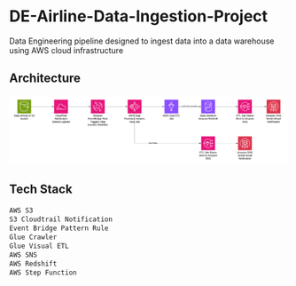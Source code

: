 # DE-Airline-Data-Ingestion-Project
Data Engineering pipeline designed to ingest data into a data warehouse using AWS cloud infrastructure

## Architecture 
![Project Architecture](Architecture.png)

## Tech Stack 
    AWS S3 
    S3 Cloudtrail Notification 
    Event Bridge Pattern Rule 
    Glue Crawler 
    Glue Visual ETL 
    AWS SNS 
    AWS Redshift 
    AWS Step Function
